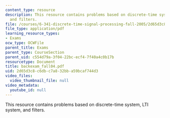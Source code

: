 ```yaml
---
content_type: resource
description: This resource contains problems based on discrete-time system, LTI system,
  and filters.
file: /courses/6-341-discrete-time-signal-processing-fall-2005/2d65d3c8c6dbc7a832bba59bcaf744d3_backexam_fall04.pdf
file_type: application/pdf
learning_resource_types:
- Exams
ocw_type: OCWFile
parent_title: Exams
parent_type: CourseSection
parent_uid: c554d79a-3f04-22bc-ecf4-7f40a4c0b17b
resourcetype: Document
title: backexam_fall04.pdf
uid: 2d65d3c8-c6db-c7a8-32bb-a59bcaf744d3
video_files:
  video_thumbnail_file: null
video_metadata:
  youtube_id: null
---
```

This resource contains problems based on discrete-time system, LTI system, and filters.

